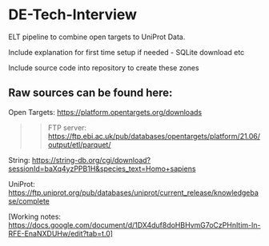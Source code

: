 # DE-Tech-Interview
ELT pipeline to combine open targets to UniProt Data.

Include explanation for first time setup if needed - SQLite download etc 

Include source code into repository to create these zones 

## Raw sources can be found here: 
Open Targets: https://platform.opentargets.org/downloads

>> FTP server: https://ftp.ebi.ac.uk/pub/databases/opentargets/platform/21.06/output/etl/parquet/

String: https://string-db.org/cgi/download?sessionId=baXq4yzPPB1H&species_text=Homo+sapiens 

UniProt: https://ftp.uniprot.org/pub/databases/uniprot/current_release/knowledgebase/complete


[Working notes: https://docs.google.com/document/d/1DX4duf8doHBHvmG7oCzPHnItim-ln-RFE-EnaNXDUHw/edit?tab=t.0]
